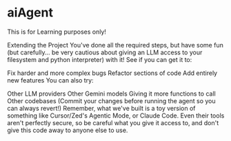 # aiAgent

This is for Learning purposes only!


Extending the Project
You've done all the required steps, but have some fun (but carefully... be very cautious about giving an LLM access to your filesystem and python interpreter) with it! See if you can get it to:

Fix harder and more complex bugs
Refactor sections of code
Add entirely new features
You can also try:

Other LLM providers
Other Gemini models
Giving it more functions to call
Other codebases (Commit your changes before running the agent so you can always revert!)
Remember, what we've built is a toy version of something like Cursor/Zed's Agentic Mode, or Claude Code. Even their tools aren't perfectly secure, so be careful what you give it access to, and don't give this code away to anyone else to use.